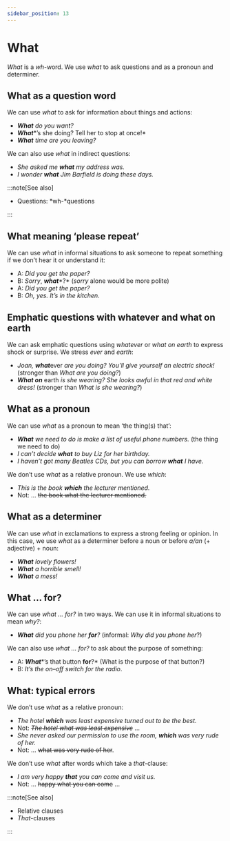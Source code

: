 ```yaml
---
sidebar_position: 13
---
```


# What

*What* is a *wh*\-word. We use *what* to ask questions and as a pronoun and determiner.

## What as a question word

We can use *what* to ask for information about things and actions:

- ***What*** *do you want?*
- ***What****’s she doing? Tell her to stop at once!*
- ***What*** *time are you leaving?*

We can also use *what* in indirect questions:

- *She asked me **what** my address was.*
- *I wonder **what** Jim Barfield is doing these days.*

:::note[See also]

- Questions: *wh-*questions

:::

## What meaning ‘please repeat’

We can use *what* in informal situations to ask someone to repeat something if we don’t hear it or understand it:

- A: *Did you get the paper?*
- B: *Sorry*, ***what****?* (*sorry* alone would be more polite)
- A: *Did you get the paper?*
- B: *Oh, yes. It’s in the kitchen*.

## Emphatic questions with whatever and what on earth

We can ask emphatic questions using *whatever* or *what on earth* to express shock or surprise. We stress *ever* and *earth*:

- *Joan,* ***what***ever *are you doing? You’ll give yourself an electric shock!* (stronger than *What are you doing?*)
- ***What on*** earth *is she wearing? She looks awful in that red and white dress!* (stronger than *What is she wearing?*)

## What as a pronoun

We can use *what* as a pronoun to mean ‘the thing(s) that’:

- ***What*** *we need to do is make a list of useful phone numbers.* (the thing we need to do)
- *I can’t decide **what** to buy Liz for her birthday.*
- *I haven’t got many Beatles CDs, but you can borrow **what** I have.*

We don’t use *what* as a relative pronoun. We use *which*:

- *This is the book **which** the lecturer mentioned.*
- Not: … ~~the book what the lecturer mentioned.~~

## What as a determiner

We can use *what* in exclamations to express a strong feeling or opinion. In this case, we use *what* as a determiner before a noun or before *a/an* (+ adjective) + noun:

- ***What*** *lovely flowers!*
- ***What*** *a horrible smell!*
- ***What*** *a mess!*

## What … for?

We can use *what … for?* in two ways. We can use it in informal situations to mean *why?*:

- ***What*** *did you phone her **for**?* (informal: *Why did you phone her*?)

We can also use *what … for?* to ask about the purpose of something:

- A: ***What****’s that button **for**?* (What is the purpose of that button?)
- B: *It’s the on–off switch for the radio*.

## What: typical errors

We don’t use *what* as a relative pronoun:

- *The hotel **which** was least expensive turned out to be the best.*
- Not: *~~The hotel what was least expensive~~* …
- *She never asked our permission to use the room, **which** was very rude of her.*
- Not: … ~~what was very rude of her~~.

We don’t use *what* after words which take a *that*\-clause:

- *I am very happy **that** you can come and visit us.*
- Not: … ~~happy what you can come~~ …

:::note[See also]

- Relative clauses
- *That*\-clauses

:::
